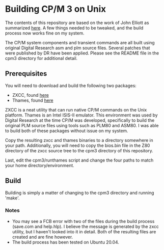 # Building CP/M 3 on Unix

The contents of this repository are based on the work of John Elliott as summarized [here](https://www.seasip.info/Cpm/building.html). A few things needed to be tweaked, and the build process now works fine on my system. 

The CP/M system components and transient commands are all built using original Digital Research asm and plm source files. Several patches that were published by DR have been applied. Please see the README file in the cpm3 directory for additional detail.
 
 
## Prerequisites

You will need to download and build the following two packages:

* ZXCC, found [here](http://www.seasip.info/Unix/Zxcc/zxcc-0.5.7.tar.gz)
* Thames, found [here](http://www.seasip.info/Unix/Thames/thames-0.1.1.tar.gz)

ZXCC is a neat utility that can run native CP/M commands on the Unix platform. Thames is an Intel ISIS-II emulator. This environment was used by Digital Research at the time CP/M was developed, specifically to build the original PLM source files using tools such as PLM80 and ASM80. I was able to build both of these packages without issue on my system.

Copy the resulting zxcc and thames binaries to a directory somewhere in your path. Additionally, you will need to copy the bios.bin file in the Z80 directory of the zxcc source tree to the cpm3 directory of this repository.

Last, edit the cpm3/runthames script and change the four paths to match your home directory/environment.

 
## Build

Building is simply a matter of changing to the cpm3 directory and running 'make'.


### Notes

* You may see a FCB error with two of the files during the build process (save.com and help.hlp). I believe the message is generated by the zxcc utility, but I haven't looked into it in detail. Both of the resulting files are created and are fine however.
* The build process has been tested on Ubuntu 20.04.



